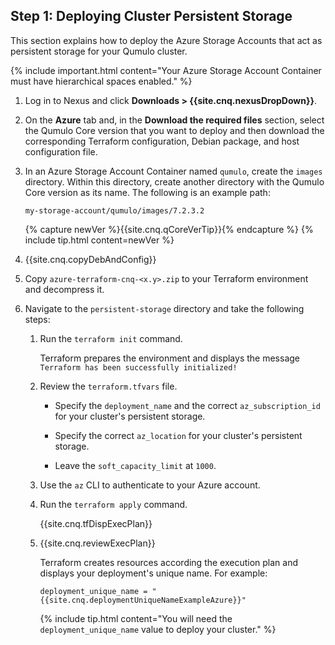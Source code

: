 <a id="deploy-persistent-storage"></a>
## Step 1: Deploying Cluster Persistent Storage
This section explains how to deploy the Azure Storage Accounts that act as persistent storage for your Qumulo cluster.

{% include important.html content="Your Azure Storage Account Container must have hierarchical spaces enabled." %}

1. Log in to Nexus and click **Downloads > {{site.cnq.nexusDropDown}}**.

1. On the **Azure** tab and, in the **Download the required files** section, select the Qumulo Core version that you want to deploy and then download the corresponding Terraform configuration, Debian package, and host configuration file.

1. In an Azure Storage Account Container named `qumulo`, create the `images` directory. Within this directory, create another directory with the Qumulo Core version as its name. The following is an example path:

   ```
   my-storage-account/qumulo/images/7.2.3.2
   ```

   {% capture newVer %}{{site.cnq.qCoreVerTip}}{% endcapture %}
   {% include tip.html content=newVer %}

1. {{site.cnq.copyDebAndConfig}}

1. Copy `azure-terraform-cnq-<x.y>.zip` to your Terraform environment and decompress it.

1. Navigate to the `persistent-storage` directory and take the following steps:

   1. Run the `terraform init` command.

      Terraform prepares the environment and displays the message `Terraform has been successfully initialized!`

   1. Review the `terraform.tfvars` file.

      * Specify the `deployment_name` and the correct `az_subscription_id` for your cluster's persistent storage.

      * Specify the correct `az_location` for your cluster's persistent storage.

      * Leave the `soft_capacity_limit` at `1000`.

   1. Use the `az` CLI to authenticate to your Azure account.

   1. Run the `terraform apply` command.
  
      {{site.cnq.tfDispExecPlan}}

   1. {{site.cnq.reviewExecPlan}}

      Terraform creates resources according the execution plan  and displays your deployment's unique name. For example:
      
      ```
      deployment_unique_name = "{{site.cnq.deploymentUniqueNameExampleAzure}}"
      ```

      {% include tip.html content="You will need the `deployment_unique_name` value to deploy your cluster." %}
